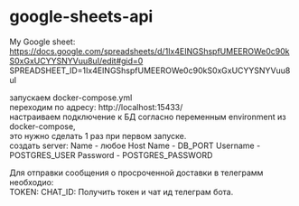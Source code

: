 # google-sheets-api

My Google sheet:
https://docs.google.com/spreadsheets/d/1Ix4EINGShspfUMEEROWe0c90kS0xGxUCYYSNYVuu8uI/edit#gid=0  
SPREADSHEET_ID=1Ix4EINGShspfUMEEROWe0c90kS0xGxUCYYSNYVuu8uI  

запускаем docker-compose.yml  
переходим по адресу: http://localhost:15433/  
настраиваем подключение к БД согласно переменным environment из docker-compose,  
это нужно сделать 1 раз при первом запуске.  
создать server:
Name - любое
Host Name - DB_PORT
Username - POSTGRES_USER
Password - POSTGRES_PASSWORD


Для отправки сообщения о просроченной доставки в телеграмм необходио:  
TOKEN: 
CHAT_ID: 
Получить токен и чат ид телеграм бота.  